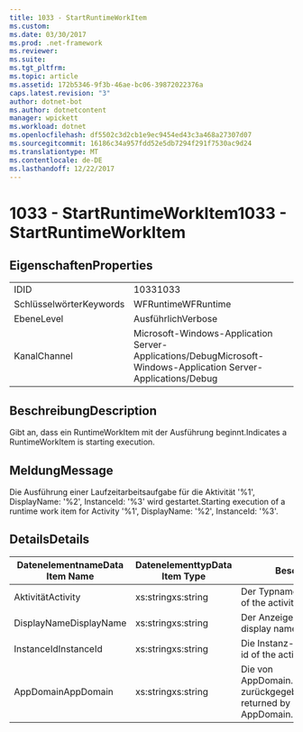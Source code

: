 ```yaml
---
title: 1033 - StartRuntimeWorkItem
ms.custom: 
ms.date: 03/30/2017
ms.prod: .net-framework
ms.reviewer: 
ms.suite: 
ms.tgt_pltfrm: 
ms.topic: article
ms.assetid: 172b5346-9f3b-46ae-bc06-39872022376a
caps.latest.revision: "3"
author: dotnet-bot
ms.author: dotnetcontent
manager: wpickett
ms.workload: dotnet
ms.openlocfilehash: df5502c3d2cb1e9ec9454ed43c3a468a27307d07
ms.sourcegitcommit: 16186c34a957fdd52e5db7294f291f7530ac9d24
ms.translationtype: MT
ms.contentlocale: de-DE
ms.lasthandoff: 12/22/2017
---
```

# <a name="1033---startruntimeworkitem"></a><span data-ttu-id="bda7a-102">1033 - StartRuntimeWorkItem</span><span class="sxs-lookup"><span data-stu-id="bda7a-102">1033 - StartRuntimeWorkItem</span></span>
## <a name="properties"></a><span data-ttu-id="bda7a-103">Eigenschaften</span><span class="sxs-lookup"><span data-stu-id="bda7a-103">Properties</span></span>  
  
|||  
|-|-|  
|<span data-ttu-id="bda7a-104">ID</span><span class="sxs-lookup"><span data-stu-id="bda7a-104">ID</span></span>|<span data-ttu-id="bda7a-105">1033</span><span class="sxs-lookup"><span data-stu-id="bda7a-105">1033</span></span>|  
|<span data-ttu-id="bda7a-106">Schlüsselwörter</span><span class="sxs-lookup"><span data-stu-id="bda7a-106">Keywords</span></span>|<span data-ttu-id="bda7a-107">WFRuntime</span><span class="sxs-lookup"><span data-stu-id="bda7a-107">WFRuntime</span></span>|  
|<span data-ttu-id="bda7a-108">Ebene</span><span class="sxs-lookup"><span data-stu-id="bda7a-108">Level</span></span>|<span data-ttu-id="bda7a-109">Ausführlich</span><span class="sxs-lookup"><span data-stu-id="bda7a-109">Verbose</span></span>|  
|<span data-ttu-id="bda7a-110">Kanal</span><span class="sxs-lookup"><span data-stu-id="bda7a-110">Channel</span></span>|<span data-ttu-id="bda7a-111">Microsoft-Windows-Application Server-Applications/Debug</span><span class="sxs-lookup"><span data-stu-id="bda7a-111">Microsoft-Windows-Application Server-Applications/Debug</span></span>|  
  
## <a name="description"></a><span data-ttu-id="bda7a-112">Beschreibung</span><span class="sxs-lookup"><span data-stu-id="bda7a-112">Description</span></span>  
 <span data-ttu-id="bda7a-113">Gibt an, dass ein RuntimeWorkItem mit der Ausführung beginnt.</span><span class="sxs-lookup"><span data-stu-id="bda7a-113">Indicates a RuntimeWorkItem is starting execution.</span></span>  
  
## <a name="message"></a><span data-ttu-id="bda7a-114">Meldung</span><span class="sxs-lookup"><span data-stu-id="bda7a-114">Message</span></span>  
 <span data-ttu-id="bda7a-115">Die Ausführung einer Laufzeitarbeitsaufgabe für die Aktivität '%1', DisplayName: '%2', InstanceId: '%3' wird gestartet.</span><span class="sxs-lookup"><span data-stu-id="bda7a-115">Starting execution of a runtime work item for Activity '%1', DisplayName: '%2', InstanceId: '%3'.</span></span>  
  
## <a name="details"></a><span data-ttu-id="bda7a-116">Details</span><span class="sxs-lookup"><span data-stu-id="bda7a-116">Details</span></span>  
  
|<span data-ttu-id="bda7a-117">Datenelementname</span><span class="sxs-lookup"><span data-stu-id="bda7a-117">Data Item Name</span></span>|<span data-ttu-id="bda7a-118">Datenelementtyp</span><span class="sxs-lookup"><span data-stu-id="bda7a-118">Data Item Type</span></span>|<span data-ttu-id="bda7a-119">Beschreibung</span><span class="sxs-lookup"><span data-stu-id="bda7a-119">Description</span></span>|  
|--------------------|--------------------|-----------------|  
|<span data-ttu-id="bda7a-120">Aktivität</span><span class="sxs-lookup"><span data-stu-id="bda7a-120">Activity</span></span>|<span data-ttu-id="bda7a-121">xs:string</span><span class="sxs-lookup"><span data-stu-id="bda7a-121">xs:string</span></span>|<span data-ttu-id="bda7a-122">Der Typname der Aktivität.</span><span class="sxs-lookup"><span data-stu-id="bda7a-122">The type name of the activity.</span></span>|  
|<span data-ttu-id="bda7a-123">DisplayName</span><span class="sxs-lookup"><span data-stu-id="bda7a-123">DisplayName</span></span>|<span data-ttu-id="bda7a-124">xs:string</span><span class="sxs-lookup"><span data-stu-id="bda7a-124">xs:string</span></span>|<span data-ttu-id="bda7a-125">Der Anzeigename der Aktivität.</span><span class="sxs-lookup"><span data-stu-id="bda7a-125">The display name of the activity.</span></span>|  
|<span data-ttu-id="bda7a-126">InstanceId</span><span class="sxs-lookup"><span data-stu-id="bda7a-126">InstanceId</span></span>|<span data-ttu-id="bda7a-127">xs:string</span><span class="sxs-lookup"><span data-stu-id="bda7a-127">xs:string</span></span>|<span data-ttu-id="bda7a-128">Die Instanz-ID der Aktivität.</span><span class="sxs-lookup"><span data-stu-id="bda7a-128">The instance id of the activity.</span></span>|  
|<span data-ttu-id="bda7a-129">AppDomain</span><span class="sxs-lookup"><span data-stu-id="bda7a-129">AppDomain</span></span>|<span data-ttu-id="bda7a-130">xs:string</span><span class="sxs-lookup"><span data-stu-id="bda7a-130">xs:string</span></span>|<span data-ttu-id="bda7a-131">Die von AppDomain.CurrentDomain.FriendlyName zurückgegebene Zeichenfolge.</span><span class="sxs-lookup"><span data-stu-id="bda7a-131">The string returned by AppDomain.CurrentDomain.FriendlyName.</span></span>|
